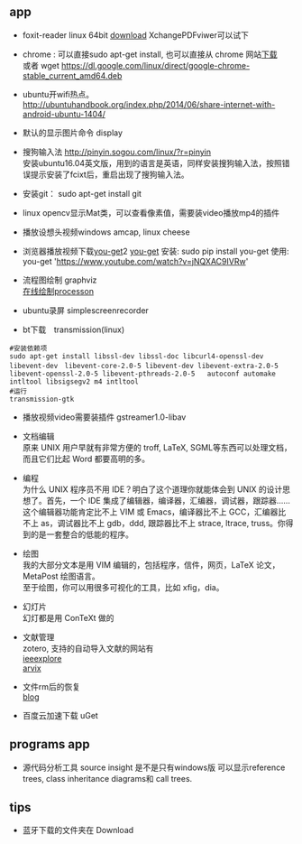 ## app
- foxit-reader linux 64bit [download](https://www.foxitsoftware.com/products/pdf-reader/)
    XchangePDFviwer可以试下
- chrome : 可以直接sudo apt-get install, 也可以直接从 chrome 网站[下载](https://www.chrome64bit.com/)  
    或者 wget https://dl.google.com/linux/direct/google-chrome-stable_current_amd64.deb
- ubuntu开wifi热点。 http://ubuntuhandbook.org/index.php/2014/06/share-internet-with-android-ubuntu-1404/
- 默认的显示图片命令  display
- 搜狗输入法  http://pinyin.sogou.com/linux/?r=pinyin  
    安装ubuntu16.04英文版，用到的语言是英语，同样安装搜狗输入法，按照错误提示安装了fcixt后，重启出现了搜狗输入法。
- 安装git： sudo apt-get install git
- linux opencv显示Mat类，可以查看像素值，需要装video播放mp4的插件
- 播放设想头视频windows amcap, linux cheese
- 浏览器播放视频下载[you-get](https://you-get.org/#you-get)2
    [you-get](https://www.zhihu.com/question/51714507)
    安装: sudo pip install you-get
    使用: you-get 'https://www.youtube.com/watch?v=jNQXAC9IVRw'
- 流程图绘制 graphviz  
    [在线绘制processon](http://processon.com/diagraming/59589ac2e4b0a77c5ae8d900)

- ubuntu录屏 simplescreenrecorder

- bt下载　transmission(linux)
```shell
#安装依赖项
sudo apt-get install libssl-dev libssl-doc libcurl4-openssl-dev libevent-dev　libevent-core-2.0-5 libevent-dev libevent-extra-2.0-5 libevent-openssl-2.0-5 libevent-pthreads-2.0-5   autoconf automake intltool libsigsegv2 m4 intltool
#运行
transmission-gtk
```
- 播放视频video需要装插件
gstreamer1.0-libav
- 文档编辑  
原来 UNIX 用户早就有非常方便的 troff, LaTeX, SGML等东西可以处理文档，而且它们比起 Word 都要高明的多。
- 编程  
为什么 UNIX 程序员不用 IDE？明白了这个道理你就能体会到 UNIX 的设计思想了。首先，一个 IDE 集成了编辑器，编译器，汇编器，调试器，跟踪器…… 这个编辑器功能肯定比不上 VIM 或 Emacs，编译器比不上 GCC，汇编器比不上 as，调试器比不上 gdb，ddd, 跟踪器比不上 strace, ltrace, truss。你得到的是一套整合的低能的程序。
- 绘图  
我的大部分文本是用 VIM 编辑的，包括程序，信件，网页，LaTeX 论文，MetaPost 绘图语言。  
至于绘图，你可以用很多可视化的工具，比如 xfig，dia。

- 幻灯片    
幻灯都是用 ConTeXt 做的  

- 文献管理  
    zotero, 支持的自动导入文献的网站有  
    [ieeexplore](http://ieeexplore.ieee.org/Xplore/home.jsp)  
    [arvix](https://arxiv.org/find/grp_cs,grp_math,grp_physics,grp_q-bio,grp_q-fin,grp_stat)
- 文件rm后的恢复  
    [blog](http://blog.csdn.net/q1302182594/article/details/47315177)

- 百度云加速下载 uGet

## programs app
- 源代码分析工具 source insight 
    是不是只有windows版
    可以显示reference trees, class inheritance diagrams和 call trees.

## tips
- 蓝牙下载的文件夹在 Download
